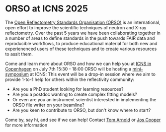 
# **ORSO at ICNS 2025**

The [Open Reflectometry Standards Organisation (ORSO)](https://www.reflectometry.org/organisation_and_communication/) is an international, open effort to improve the scientific techniques of neutron and X-ray reflectometry. Over the past 5 years we have been collaborating together in a number of areas to define standards in the push towards FAIR data and reproducible workflows, to produce educational material for both new and experienenced users of these techniques and to create various resources to assit them.

Come and learn more about ORSO and how we can help you at [ICNS in Copenhagen](https://www.icns2025.dk/) on July 7th 15:30 - 18:00
ORSO will be hosting a [mini-symposium](https://www.icns2025.dk/programme/mini-symposia) at ICNS: 
This event will be a drop-in session where we aim to provide 1-to-1 help for others within the reflectivity community:

* Are you a PhD student looking for learning resources? 
* Are you a postdoc wanting to create complex fitting models?
* Or even are you an instrument scientist interested in implementing the ORSO file writer on your beamline?
* Are you keen to contribute to ORSO, but don't know where to start?

Come by, say hi, and see if we can help!
Contact [Tom Arnold](mailto:tom.arnold@ess.eu) or [Jos Cooper](mailto:jos.cooper@ess.eu) for more information
